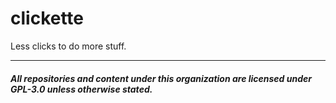# clickette

Less clicks to do more stuff.

---

##### All repositories and content under this organization are licensed under GPL-3.0 unless otherwise stated.
